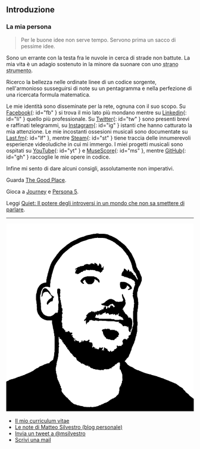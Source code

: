 ## Introduzione

### La mia persona

> Per le buone idee non serve tempo. Servono prima un sacco di pessime idee.

Sono un errante con la testa fra le nuvole in cerca di strade non battute. La mia vita è un adagio sostenuto in la minore da suonare con uno <abbr title="Stylophone, Otamatone, Theremin, vanno tutti bene.">strano strumento</abbr>.

Ricerco la bellezza nelle ordinate linee di un codice sorgente, nell'armonioso susseguirsi di note su un pentagramma e nella perfezione di una ricercata formula matematica.

Le mie identità sono disseminate per la rete, ognuna con il suo scopo.
Su [Facebook][fb]{: id="fb" } si trova il mio lato più mondano mentre su [Linkedin][li]{: id="li" } quello più professionale. Su [Twitter][tw]{: id="tw" } sono presenti brevi e raffinati telegrammi, su [Instagram][ig]{: id="ig" } istanti che hanno catturato la mia attenzione.
Le mie incostanti ossesioni musicali sono documentate su [Last.fm][lf]{: id="lf" }, mentre [Steam][st]{: id="st" } tiene traccia delle innumerevoli esperienze videoludiche in cui mi immergo.
I miei progetti musicali sono ospitati su [YouTube][yt]{: id="yt" } e [MuseScore][ms]{: id="ms" }, mentre [GitHub][gh]{: id="gh" } raccoglie le mie opere in codice.

Infine mi sento di dare alcuni consigli, assolutamente non imperativi.

Guarda [The Good Place][the_good_place].

Gioca a [Journey][journey] e [Persona 5][persona_5].

Leggi [Quiet: Il potere degli introversi in un mondo che non sa smettere di parlare][quiet].

[fb]: https://www.facebook.com/msilvestro93
[li]: https://www.linkedin.com/in/matteosilvestro/
[tw]: https://twitter.com/msilvestro
[ig]: https://www.instagram.com/msilvestro93
[lf]: http://www.lastfm.it/user/msilvestro
[st]: http://steamcommunity.com/id/msilvestro/
[yt]: https://www.youtube.com/c/MatteoSilvestro
[ms]: https://musescore.com/user/4373921
[gh]: https://musescore.com/user/4373921

[the_good_place]: https://www.nbc.com/the-good-place
[journey]: https://thatgamecompany.com/journey/
[persona_5]: https://atlus.com/p5r/
[quiet]: https://www.quietrev.com/quiet-the-book/

---

![Il mio avatar](/img/persona_matt.png)

* [Il mio curriculum vitae](/files/cv/cv_it.pdf)
* [Le note di Matteo Silvestro (blog personale)](https://msilvestro.tumblr.com/)
* [Invia un tweet a @msilvestro](https://twitter.com/intent/tweet?screen_name=msilvestro)
* [Scrivi una mail](mailto:matteosilvestro@altervista.org)
